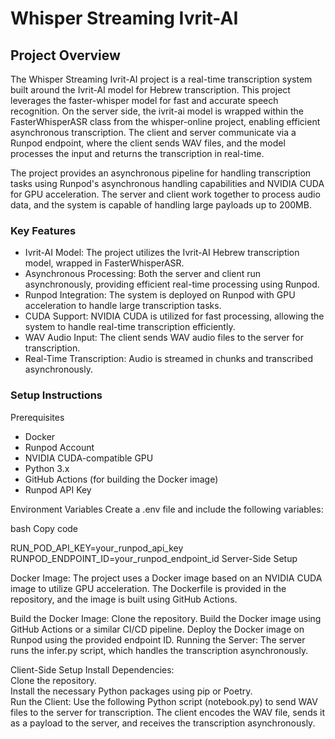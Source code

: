 # Whisper Streaming Ivrit-AI

## Project Overview

The Whisper Streaming Ivrit-AI project is a real-time transcription system built around the Ivrit-AI model for Hebrew transcription. This project leverages the faster-whisper model for fast and accurate speech recognition. On the server side, the ivrit-ai model is wrapped within the FasterWhisperASR class from the whisper-online project, enabling efficient asynchronous transcription. The client and server communicate via a Runpod endpoint, where the client sends WAV files, and the model processes the input and returns the transcription in real-time.

The project provides an asynchronous pipeline for handling transcription tasks using Runpod's asynchronous handling capabilities and NVIDIA CUDA for GPU acceleration. The server and client work together to process audio data, and the system is capable of handling large payloads up to 200MB.

### Key Features

- Ivrit-AI Model: The project utilizes the Ivrit-AI Hebrew transcription model, wrapped in FasterWhisperASR.
- Asynchronous Processing: Both the server and client run asynchronously, providing efficient real-time processing using Runpod.
- Runpod Integration: The system is deployed on Runpod with GPU acceleration to handle large transcription tasks.
- CUDA Support: NVIDIA CUDA is utilized for fast processing, allowing the system to handle real-time transcription efficiently.
- WAV Audio Input: The client sends WAV audio files to the server for transcription.
- Real-Time Transcription: Audio is streamed in chunks and transcribed asynchronously.

### Setup Instructions

Prerequisites
- Docker
- Runpod Account
- NVIDIA CUDA-compatible GPU
- Python 3.x
- GitHub Actions (for building the Docker image)
- Runpod API Key

Environment Variables
Create a .env file and include the following variables:

bash
Copy code

RUN_POD_API_KEY=your_runpod_api_key
RUNPOD_ENDPOINT_ID=your_runpod_endpoint_id
Server-Side Setup

Docker Image: The project uses a Docker image based on an NVIDIA CUDA image to utilize GPU acceleration. The Dockerfile is provided in the repository, and the image is built using GitHub Actions.  

Build the Docker Image:
Clone the repository.
Build the Docker image using GitHub Actions or a similar CI/CD pipeline.
Deploy the Docker image on Runpod using the provided endpoint ID.
Running the Server: The server runs the infer.py script, which handles the transcription asynchronously.  

Client-Side Setup
Install Dependencies:  
Clone the repository.  
Install the necessary Python packages using pip or Poetry.  
Run the Client: Use the following Python script (notebook.py) to send WAV files to the server for transcription. The client encodes the WAV file, sends it as a payload to the server, and receives the transcription asynchronously.
